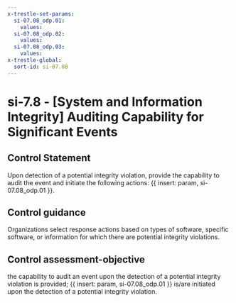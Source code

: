 ```yaml
---
x-trestle-set-params:
  si-07.08_odp.01:
    values:
  si-07.08_odp.02:
    values:
  si-07.08_odp.03:
    values:
x-trestle-global:
  sort-id: si-07.08
---
```


# si-7.8 - \[System and Information Integrity\] Auditing Capability for Significant Events

## Control Statement

Upon detection of a potential integrity violation, provide the capability to audit the event and initiate the following actions: {{ insert: param, si-07.08_odp.01 }}.

## Control guidance

Organizations select response actions based on types of software, specific software, or information for which there are potential integrity violations.

## Control assessment-objective

the capability to audit an event upon the detection of a potential integrity violation is provided;
{{ insert: param, si-07.08_odp.01 }} is/are initiated upon the detection of a potential integrity violation.

